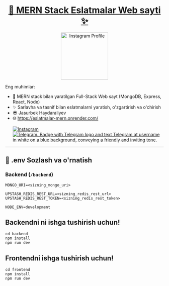 <h1 align="center">
  <a href="https://eslatmalar-mern.onrender.com/">📝 MERN Stack Eslatmalar Web sayti ✨</a>
</h1>

<p align="center">
  <a href="https://instagram.com/jasurbekdev" target="_blank">
    <img src="https://instagram.ftas2-2.fna.fbcdn.net/v/t51.2885-19/455759700_390556383711007_2958875798354128723_n.jpg?stp=dst-jpg_s150x150_tt6&efg=eyJ2ZW5jb2RlX3RhZyI6InByb2ZpbGVfcGljLmRqYW5nby4xMDgwLmMyIn0&_nc_ht=instagram.ftas2-2.fna.fbcdn.net&_nc_cat=107&_nc_oc=Q6cZ2QE-3S8Lp9vCuzxm7RnbzDrltcKuHC2Odzogt1BgBWju6aBJkiCd7QRA4HRi9EGCdSQZZxU8fDUZN8d4wajlvQb-&_nc_ohc=VhQnna3IqAgQ7kNvwEMSQkJ&_nc_gid=H4eodMRB9WFqZANJ4VHyJA&edm=AP4sbd4BAAAA&ccb=7-5&oh=00_AfTG0j10i4kxa2R8zcd63YjS8MZiOBtCErs4GyAewkeIQA&oe=689587CB&_nc_sid=7a9f4b" alt="Instagram Profile" width="150" />
  </a>
</p>


Eng muhimlar:

- 🧱 MERN stack bilan yaratilgan Full-Stack Web sayt (MongoDB, Express, React, Node)
- ✨ Sarlavha va tasnif bilan eslatmalarni yaratish, o'zgartirish va o'chirish
- 😎 Jasurbek Haydaraliyev
- 🌐 https://eslatmalar-mern.onrender.com/ <br><br>
[![Instagram](https://img.shields.io/badge/Instagram-@jasurbek__coder-833AB4?style=flat&logo=instagram&logoColor=white)](https://www.instagram.com/jasurbek__coder?utm_source=ig_web_button_share_sheet&igsh=ZDNlZDc0MzIxNw==)<br>
[![Telegram. Badge with Telegram logo and text Telegram at username in white on a blue background, conveying a friendly and inviting tone.](https://img.shields.io/badge/Telegram-@it_zona_one-0088cc?style=flat&logo=telegram&logoColor=white)](https://t.me/it_zona_one)


---

## 🧪 .env Sozlash va o'rnatish

### Backend (`/backend`)

```
MONGO_URI=<sizning_mongo_uri>

UPSTASH_REDIS_REST_URL=<sizning_redis_rest_url>
UPSTASH_REDIS_REST_TOKEN=<sizning_redis_rest_token>

NODE_ENV=development
```

## Backendni ni ishga tushirish uchun!

```
cd backend
npm install
npm run dev
```

## Frontendni ishga tushirish uchun!

```
cd frontend
npm install
npm run dev
```
